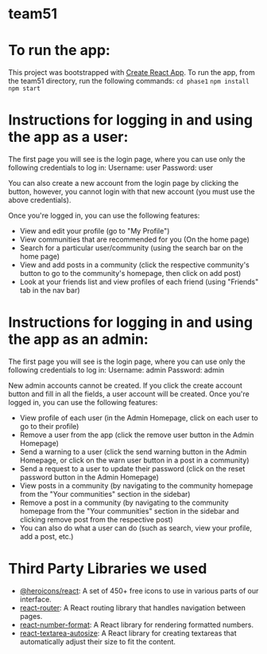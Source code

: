 # team51

# To run the app:

This project was bootstrapped with [Create React App](https://github.com/facebook/create-react-app).
To run the app, from the team51 directory, run the following commands:
`cd phase1`
`npm install`
`npm start`

# Instructions for logging in and using the app as a user:

The first page you will see is the login page, where you can use only the
following credentials to log in:
  Username: user
  Password: user

You can also create a new account from the login page by clicking the button,
however, you cannot login with that new account (you must use the above credentials).

Once you're logged in, you can use the following features:
- View and edit your profile (go to "My Profile")
- View communities that are recommended for you (On the home page)
- Search for a particular user/community (using the search bar on the home page)
- View and add posts in a community (click the respective community's button to go to the community's homepage, then click on add post)
- Look at your friends list and view profiles of each friend (using "Friends" tab in the nav bar)

# Instructions for logging in and using the app as an admin:

The first page you will see is the login page, where you can use only the
following credentials to log in:
  Username: admin
  Password: admin

New admin accounts cannot be created. If you click the create account button and fill in
all the fields, a user account will be created. Once you're logged in, you can use the following features:
- View profile of each user (in the Admin Homepage, click on each user to go to their profile)
- Remove a user from the app (click the remove user button in the Admin Homepage)
- Send a warning to a user (click the send warning button in the Admin Homepage, or click on the warn user button in a post in a community)
- Send a request to a user to update their password (click on the reset password button in the Admin Homepage)
- View posts in a community (by navigating to the community homepage from the "Your communities" section in the sidebar)
- Remove a post in a community (by navigating to the community homepage from the "Your communities" section in the sidebar and clicking remove post from the respective post)
- You can also do what a user can do (such as search, view your profile, add a post, etc.)

# Third Party Libraries we used

- [@heroicons/react](https://github.com/tailwindlabs/heroicons): A set of 450+ free icons to use in various parts of our interface.
- [react-router](https://github.com/remix-run/react-router): A React routing library that handles navigation between pages.
- [react-number-format](https://github.com/s-yadav/react-number-format): A React library for rendering formatted numbers.
- [react-textarea-autosize](https://github.com/Andarist/react-textarea-autosize): A React library for creating textareas that automatically adjust their size to fit the content.
